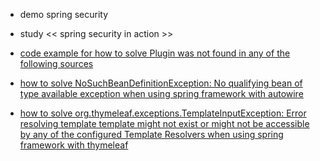 - demo spring security
- study << spring security in action >>

- [code example for how to solve Plugin was not found in any of the following sources](https://www.bswen.com/2021/02/springboot-how-to-solve-was-not-found-in-any-of-the-following-sources-exception.html)
- [how to solve NoSuchBeanDefinitionException: No qualifying bean of type available exception when using spring framework with autowire](https://www.bswen.com/2021/02/springboot-how-to-solve-NoSuchBeanDefinitionException-No-qualifying-bean-of-type-available.html)
- [how to solve org.thymeleaf.exceptions.TemplateInputException: Error resolving template template might not exist or might not be accessible by any of the configured Template Resolvers when using spring framework with thymeleaf](https://www.bswen.com/2021/02/springboot-how-to-solve-TemplateInputException.html)
